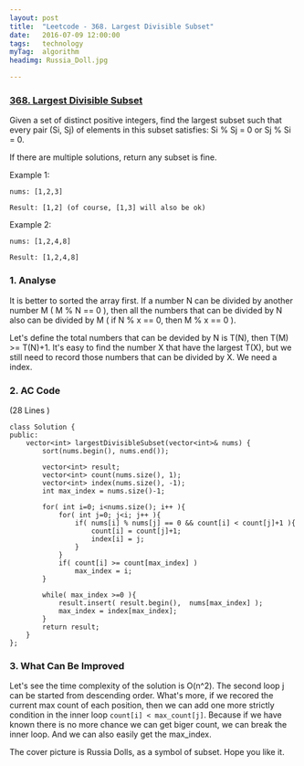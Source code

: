 ```yaml
---
layout: post
title:  "Leetcode - 368. Largest Divisible Subset"
date:   2016-07-09 12:00:00
tags:	technology
myTag:	algorithm
headimg: Russia_Doll.jpg

---
```

### [368. Largest Divisible Subset](https://leetcode.com/problems/largest-divisible-subset/)

Given a set of distinct positive integers, find the largest subset such that every pair (Si, Sj) of elements in this subset satisfies: Si % Sj = 0 or Sj % Si = 0.

If there are multiple solutions, return any subset is fine.

Example 1:

	nums: [1,2,3]
	
	Result: [1,2] (of course, [1,3] will also be ok)

Example 2:

	nums: [1,2,4,8]

	Result: [1,2,4,8]

### 1. Analyse

It is better to sorted the array first. If a number N can be divided by another number M ( M % N == 0 ), then all the numbers that can be divided by N also can be divided by M ( if N % x == 0, then M % x == 0 ).

Let's define the total numbers that can be devided by N is T(N), then T(M) >= T(N)+1. It's easy to find the number X that have the largest T(X), but we still need to record those numbers that can be divided by X. We need a index.

### 2. AC Code

(28 Lines )

	class Solution {
	public:
	    vector<int> largestDivisibleSubset(vector<int>& nums) {
	        sort(nums.begin(), nums.end());
	        
	        vector<int> result;
	        vector<int> count(nums.size(), 1);
	        vector<int> index(nums.size(), -1);
	        int max_index = nums.size()-1;
	
	        for( int i=0; i<nums.size(); i++ ){
	            for( int j=0; j<i; j++ ){
	                if( nums[i] % nums[j] == 0 && count[i] < count[j]+1 ){
	                    count[i] = count[j]+1;
	                    index[i] = j;
	                }
	            }
	            if( count[i] >= count[max_index] )
	                max_index = i;
	        }
	
	        while( max_index >=0 ){
	            result.insert( result.begin(),  nums[max_index] );
	            max_index = index[max_index];
	        }
	        return result;
	    }
	};

### 3. What Can Be Improved

Let's see the time complexity of the solution is O(n^2). The second loop j can be started from descending order. What's more, if we recored the current max count of each position, then we can add one more strictly condition in the inner loop `count[i] < max_count[j]`. Because if we have known there is no more chance we can get biger count, we can break the inner loop. And we can also easily get the max\_index.


The cover picture is Russia Dolls, as a symbol of subset. Hope you like it.


